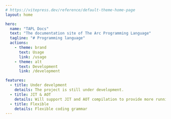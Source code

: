 ```yaml
---
# https://vitepress.dev/reference/default-theme-home-page
layout: home

hero:
  name: "TAPL Docs"
  text: "The documentation site of The Arc Programming Language"
  tagline: "# Programming language"
  actions:
    - theme: brand
      text: Usage
      link: /usage
    - theme: alt
      text: Development
      link: /development

features:
  - title: Under develpment
    details: The project is still under development.
  - title: JIT & AOT
    details: Will support JIT and AOT compilation to provide more running speed.
  - title: Flexible
    details: Flexible coding grammar
---
```


